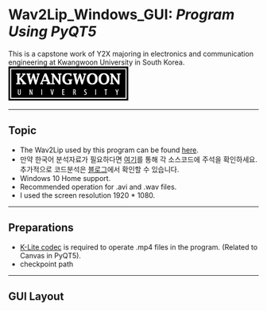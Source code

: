 # **Wav2Lip_Windows_GUI**: *Program Using PyQT5*

This is a capstone work of Y2X majoring in electronics and communication engineering at Kwangwoon University in South Korea.
![](./readme/kw_logo.png)

-----------
**Topic**
-----------
 - The Wav2Lip used by this program can be found [here](https://github.com/Rudrabha/Wav2Lip).
 - 만약 한국어 분석자료가 필요하다면 [여기](https://github.com/Minjun-KANG/Wav2Lip)를 통해 각 소스코드에 주석을 확인하세요. 추가적으로 코드분석은 [블로그](https://blog.naver.com/ansalsdlf/222277423497)에서 확인할 수 있습니다.
 - Windows 10 Home support.
 - Recommended operation for .avi and .wav files.
 - I used the screen resolution 1920 * 1080.

-----------
**Preparations**
-----------
 - [K-Lite codec](https://codecguide.com/download_k-lite_codec_pack_basic.htm) is required to operate .mp4 files in the program. (Related to Canvas in PyQT5). 
 - checkpoint path 


-----------
**GUI Layout**
-----------
